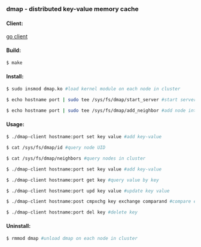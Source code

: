 ### dmap - distributed key-value memory cache

#### Client:
[go client](https://github.com/irqlevel/dmap-client-go)

#### Build:
```sh
$ make
```

#### Install:
```sh
$ sudo insmod dmap.ko #load kernel module on each node in cluster

$ echo hostname port | sudo tee /sys/fs/dmap/start_server #start server on each node in cluster

$ echo hostname port | sudo tee /sys/fs/dmap/add_neighbor #add node into cluster
```

#### Usage:
```sh
$ ./dmap-client hostname:port set key value #add key-value

$ cat /sys/fs/dmap/id #query node UID

$ cat /sys/fs/dmap/neighbors #query nodes in cluster

$ ./dmap-client hostname:port set key value #add key-value

$ ./dmap-client hostname:port get key #query value by key

$ ./dmap-client hostname:port upd key value #update key value

$ ./dmap-client hostname:post cmpxchg key exchange comparand #compare exchange key value

$ ./dmap-client hostname:port del key #delete key
```

#### Uninstall:
```sh
$ rmmod dmap #unload dmap on each node in cluster
```
